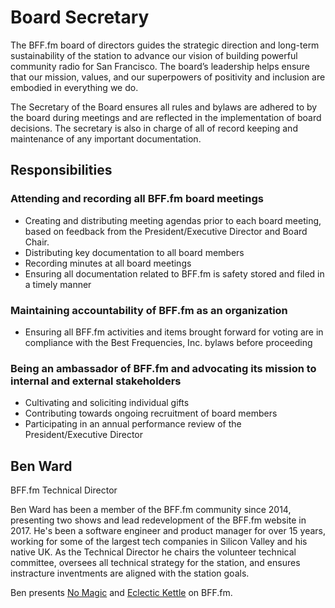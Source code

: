 # Board Secretary



The BFF.fm board of directors guides the strategic direction and long-term sustainability of the station to advance our vision of building powerful community radio for San Francisco. The board’s leadership helps ensure that our mission, values, and our superpowers of positivity and inclusion are embodied in everything we do.

The Secretary of the Board ensures all rules and bylaws are adhered to by the board during meetings and are reflected in the implementation of board decisions. The secretary is also in charge of all of record keeping and maintenance of any important documentation.

## Responsibilities

### Attending and recording all BFF.fm board meetings

* Creating and distributing meeting agendas prior to each board meeting, based on feedback from the President/Executive Director and Board Chair.
* Distributing key documentation to all board members
* Recording minutes at all board meetings
* Ensuring all documentation related to BFF.fm is safety stored and filed in a timely manner

### Maintaining accountability of BFF.fm as an organization

* Ensuring all BFF.fm activities and items brought forward for voting are in compliance with the Best Frequencies, Inc. bylaws before proceeding

### Being an ambassador of BFF.fm and advocating its mission to internal and external stakeholders

* Cultivating and soliciting individual gifts
* Contributing towards ongoing recruitment of board members
* Participating in an annual performance review of the President/Executive Director

## Ben Ward

BFF.fm Technical Director

Ben Ward has been a member of the BFF.fm community since 2014, presenting two shows and lead redevelopment of the BFF.fm website in 2017. He's been a software engineer and product manager for over 15 years, working for some of the largest tech companies in Silicon Valley and his native UK. As the  Technical Director he chairs the volunteer technical committee, oversees all technical strategy for the station, and ensures instracture inventments are aligned with the station goals.

Ben presents [No Magic](https://bff.fm/shows/nomagic) and [Eclectic Kettle](https://bff.fm/shows/eclectic-kettle) on BFF.fm.

